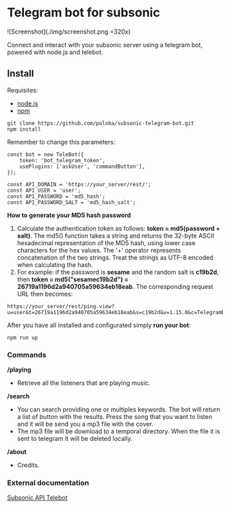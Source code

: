 # Telegram bot for subsonic

![Screenshot](./img/screenshot.png =320x)

Connect and interact with your subsonic server using a telegram bot, powered with node.js and telebot.


## Install
Requisites:
- [node.js](https://nodejs.org/en/download/)
- [npm](https://www.npmjs.com/get-npm)

```
git clone https://github.com/poloba/subsonic-telegram-bot.git
npm install
```

Remember to change this parameters:
```
const bot = new TeleBot({
    token: 'bot_telegram_token',
    usePlugins: ['askUser', 'commandButton'],
});

const API_DOMAIN = 'https://your_server/rest/';
const API_USER = 'user';
const API_PASSWORD = 'md5_hash';
const API_PASSWORD_SALT = 'md5_hash_salt';
```

**How to generate your MD5 hash password**
1. Calculate the authentication token as follows: **token = md5(password + salt)**. The md5() function takes a string and returns the 32-byte ASCII hexadecimal representation of the MD5 hash, using lower case characters for the hex values. The '+' operator represents concatenation of the two strings. Treat the strings as UTF-8 encoded when calculating the hash.
2. For example: if the password is **sesame** and the random salt is **c19b2d**, then **token = md5("sesamec19b2d") = 26719a1196d2a940705a59634eb18eab**. The corresponding request URL then becomes:
```
https://your_server/rest/ping.view?u=user&t=26719a1196d2a940705a59634eb18eab&s=c19b2d&v=1.15.0&c=TelegramBot
```

After you have all installed and configurated simply **run your bot**:
```
npm run up
```

### Commands

**/playing**

- Retrieve all the listeners that are playing music.

**/search**

- You can search providing one or multiples keywords. The bot will return a list of button with the results.
Press the song that you want to listen and it will be send you a mp3 file with the cover.
- The mp3 file will be download to a temporal directory. When the file it is sent to telegram it will be deleted locally. 

**/about**

- Credits.


### External documentation

[Subsonic API ](http://www.subsonic.org/pages/api.jsp)
[Telebot](https://github.com/mullwar/telebot)
